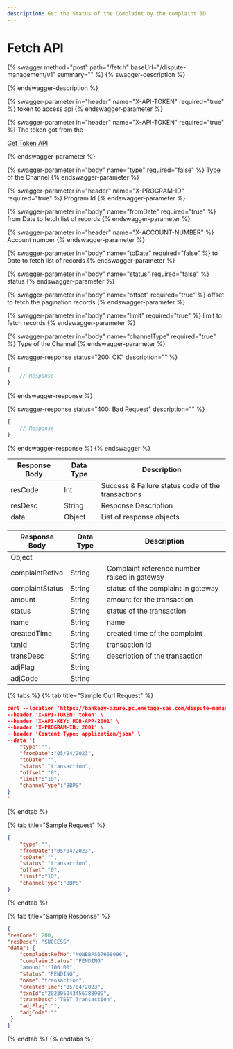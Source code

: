 ```yaml
---
description: Get the Status of the Complaint by the complaint ID
---
```


# Fetch API

{% swagger method="post" path="/fetch" baseUrl="/dispute-management/v1" summary="" %}
{% swagger-description %}

{% endswagger-description %}

{% swagger-parameter in="header" name="X-API-TOKEN" required="true" %}
token to access api
{% endswagger-parameter %}

{% swagger-parameter in="header" name="X-API-TOKEN" required="true" %}
The token got from the 

[Get Token API](../../market-place/api-specification/version-1/get-token-api.md)


{% endswagger-parameter %}

{% swagger-parameter in="body" name="type" required="false" %}
Type of the Channel
{% endswagger-parameter %}

{% swagger-parameter in="header" name="X-PROGRAM-ID" required="true" %}
Program Id 
{% endswagger-parameter %}

{% swagger-parameter in="body" name="fromDate" required="true" %}
from Date to fetch list of records
{% endswagger-parameter %}

{% swagger-parameter in="header" name="X-ACCOUNT-NUMBER" %}
Account number
{% endswagger-parameter %}

{% swagger-parameter in="body" name="toDate" required="false" %}
to Date to fetch list of records
{% endswagger-parameter %}

{% swagger-parameter in="body" name="status" required="false" %}
status 
{% endswagger-parameter %}

{% swagger-parameter in="body" name="offset" required="true" %}
offset to fetch the pagination records
{% endswagger-parameter %}

{% swagger-parameter in="body" name="limit" required="true" %}
limit to fetch records
{% endswagger-parameter %}

{% swagger-parameter in="body" name="channelType" required="true" %}
Type of the Channel
{% endswagger-parameter %}

{% swagger-response status="200: OK" description="" %}
```javascript
{
    // Response
}
```
{% endswagger-response %}

{% swagger-response status="400: Bad Request" description="" %}
```javascript
{
    // Response
}
```
{% endswagger-response %}
{% endswagger %}



| Response Body | Data Type | Description                                       |
| ------------- | --------- | ------------------------------------------------- |
| resCode       | Int       | Success & Failure status code of the transactions |
| resDesc       | String    | Response Description                              |
| data          | Object    | List of response objects                          |



| Response Body   | Data Type | Description                                  |
| --------------- | --------- | -------------------------------------------- |
| Object          |           |                                              |
| complaintRefNo  | String    | Complaint reference number raised in gateway |
| complaintStatus | String    | status of the complaint in gateway           |
| amount          | String    | amount for the transaction                   |
| status          | String    | status of the transaction                    |
| name            | String    | name                                         |
| createdTime     | String    | created time of the complaint                |
| txnId           | String    | transaction Id                               |
| transDesc       | String    | description of the transaction               |
| adjFlag         | String    |                                              |
| adjCode         | String    |                                              |



{% tabs %}
{% tab title="Sample Curl Request" %}
```json
curl --location 'https://bankezy-azure.pc.enstage-sas.com/dispute-management/v1/fetch' \
--header 'X-API-TOKEN: token' \
--header 'X-API-KEY: MOB-APP-2001' \
--header 'X-PROGRAM-ID: 2001' \
--header 'Content-Type: application/json' \
--data '{
    "type":"",
    "fromDate":"05/04/2023",
    "toDate":"",
    "status":"transaction",
    "offset":"0",
    "limit":"10",
    "channelType":"BBPS"
}
'
```
{% endtab %}

{% tab title="Sample Request" %}
```json
{
    "type":"",
    "fromDate":"05/04/2023",
    "toDate":"",
    "status":"transaction",
    "offset":"0",
    "limit":"10",
    "channelType":"BBPS"
}
```
{% endtab %}

{% tab title="Sample Response" %}
```json
{
"resCode": 200,
"resDesc": "SUCCESS",
"data": {
    "complaintRefNo":"NONBBPS67668096",
    "complaintStatus":"PENDING"
    "amount":"100.00",
    "status":"PENDING",
    "name":"transaction",
    "createdTime":"05/04/2023",
    "txnId":"202305043456788909",
    "transDesc":"TEST Transaction",
    "adjFlag":"",
    "adjCode":""
 }
}
```
{% endtab %}
{% endtabs %}
